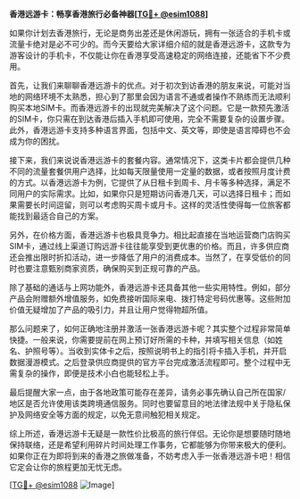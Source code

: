**香港远游卡：畅享香港旅行必备神器[[TG💪+ @esim1088](https://t.me/s/esim1088)]**

如果你计划去香港旅行，无论是商务出差还是休闲游玩，拥有一张适合的手机卡或流量卡绝对是必不可少的。而今天要给大家详细介绍的就是香港远游卡，这款专为游客设计的手机卡，不仅能让你在香港享受高速稳定的网络连接，还能省下不少费用。

首先，让我们来聊聊香港远游卡的优点。对于初次到访香港的朋友来说，可能对当地的网络环境不太熟悉，担心到了那里会因为语言不通或者操作不熟练而无法顺利购买本地SIM卡。而香港远游卡的出现就完美解决了这个问题。它是一款预先激活的SIM卡，你只需在到达香港后插入手机即可使用，完全不需要复杂的设置步骤。此外，香港远游卡支持多种语言界面，包括中文、英文等，即使是语言障碍也不会成为你的困扰。

接下来，我们来说说香港远游卡的套餐内容。通常情况下，这类卡片都会提供几种不同的流量套餐供用户选择，比如每天限量使用一定量的数据，或者按照月度计费的方式。以香港远游卡为例，它提供了从日租卡到周卡、月卡等多种选择，满足不同用户的实际需求。比如，如果你只是短期访问香港几天，可以选择日租卡；而如果需要长时间逗留，则可以考虑购买周卡或月卡。这样的灵活性使得每一位旅客都能找到最适合自己的方案。

另外，在价格方面，香港远游卡也极具竞争力。相比起直接在当地运营商门店购买SIM卡，通过线上渠道订购远游卡往往能享受到更优惠的价格。而且，许多供应商还会推出限时折扣活动，进一步降低了用户的消费成本。当然了，在享受低价的同时也要注意甄别商家资质，确保购买到正规可靠的产品。

除了基础的通话与上网功能外，香港远游卡还具备其他一些实用特性。例如，部分产品会附赠额外增值服务，如免费接听国际来电、拨打特定号码优惠等。这些附加价值无疑增加了产品的吸引力，并且让用户觉得物超所值。

那么问题来了，如何正确地注册并激活一张香港远游卡呢？其实整个过程非常简单快捷。一般来说，你需要提前在网上预订好所需的卡种，并填写相关信息（如姓名、护照号等）。当收到实体卡之后，按照说明书上的指引将卡插入手机，并开启数据漫游模式。之后登录供应商提供的官方平台完成激活流程即可。整个过程中无需复杂的操作，即便是技术小白也能轻松上手。

最后提醒大家一点，由于各地政策可能存在差异，请务必事先确认自己所在国家/地区是否允许使用该类跨境通信服务。同时也要留意目的地法律法规中关于隐私保护及网络安全等方面的规定，以免无意间触犯相关规定。

综上所述，香港远游卡无疑是一款性价比极高的旅行伴侣。无论你是想要随时随地保持联络，还是希望利用碎片时间处理工作事务，它都能够为你带来极大的便利。如果你正在为即将到来的香港之旅做准备，不妨考虑入手一张香港远游卡吧！相信它定会让你的旅程更加无忧无虑。

[[TG💪+ @esim1088](https://t.me/s/esim1088) ![Image](https://i.postimg.cc/4NQfJmqS/Snipaste-2025-05-13-00-14-12.png)]